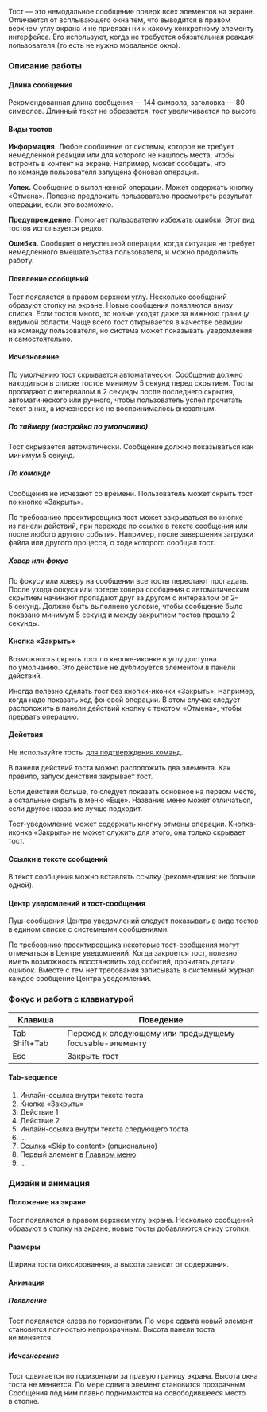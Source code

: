 Тост — это немодальное сообщение поверх всех элементов на экране. Отличается от всплывающего окна тем, что выводится в правом верхнем углу экрана и не привязан ни к какому конкретному элементу интерфейса. Его используют, когда не требуется обязательная реакция пользователя (то есть не нужно модальное окно).

<!-- example(toast-overview) -->

### Описание работы

#### Длина сообщения

Рекомендованная длина сообщения — 144 символа, заголовка — 80 символов. Длинный текст не обрезается, тост увеличивается по высоте.

#### Виды тостов

**Информация.** Любое сообщение от системы, которое не требует немедленной реакции или для которого не нашлось места, чтобы встроить в контент на экране. Например, может сообщать, что по команде пользователя запущена фоновая операция.

**Успех.** Сообщение о выполненной операции. Может содержать кнопку «Отмена». Полезно предложить пользователю просмотреть результат операции, если это возможно.

**Предупреждение.** Помогает пользователю избежать ошибки. Этот вид тостов используется редко.

**Ошибка.** Сообщает о неуспешной операции, когда ситуация не требует немедленного вмешательства пользователя, и можно продолжить работу.

<!-- example(toast-types-overview) -->

#### Появление сообщений

Тост появляется в правом верхнем углу. Несколько сообщений образуют стопку на экране. Новые сообщения появляются внизу списка. Если тостов много, то новые уходят даже за нижнюю границу видимой области. Чаще всего тост открывается в качестве реакции на команду пользователя, но система может показывать уведомления и самостоятельно.

#### Исчезновение

По умолчанию тост скрывается автоматически. Сообщение должно находиться в списке тостов минимум 5 секунд перед скрытием. Тосты пропадают с интервалом в 2 секунды после последнего скрытия, автоматического или ручного, чтобы пользователь успел прочитать текст в них, а исчезновение не воспринималось внезапным.

##### По таймеру (настройка по умолчанию)

Тост скрывается автоматически. Сообщение должно показываться как минимум 5 секунд.

##### По команде

Сообщения не исчезают со времени. Пользователь может скрыть тост по кнопке «Закрыть».

По требованию проектировщика тост может закрываться по кнопке из панели действий, при переходе по ссылке в тексте сообщения или после любого другого события. Например, после завершения загрузки файла или другого процесса, о ходе которого сообщал тост.

##### Ховер или фокус

По фокусу или ховеру на сообщении все тосты перестают пропадать. После ухода фокуса или потере ховера сообщения с автоматическим скрытием начинают пропадают друг за другом с интервалом от 2–5 секунд. Должно быть выполнено условие, чтобы сообщение было показано минимум 5 секунд и между закрытием тостов прошло 2 секунды.

#### Кнопка «Закрыть»

Возможность скрыть тост по кнопке-иконке в углу доступна по умолчанию. Это действие не дублируется элементом в панели действий.

Иногда полезно сделать тост без кнопки-иконки «Закрыть». Например, когда надо показать ход фоновой операции. В этом случае следует расположить в панели действий кнопку с текстом «Отмена», чтобы прервать операцию.

#### Действия
Не используйте <nobr>тосты</nobr> [для подтверждения команд](/components/modal/overview#простой-диалог-без-шапки).

В панели действий тоста можно расположить два элемента. Как правило, запуск действия закрывает тост. 

Если действий больше, то следует показать основное на первом месте, а остальные скрыть в меню «Еще». Название меню может отличаться, если другое название лучше подходит.

<!-- example(toast-actions-overview) -->

Тост-уведомление может содержать кнопку отмены операции. Кнопка-иконка «Закрыть» не может служить для этого, она только скрывает тост.

<!-- example(toast-report-overview) -->

#### Ссылки в тексте сообщений

В текст сообщения можно вставлять ссылку (рекомендация: не больше одной).

<!-- example(toast-link-overview) -->

#### Центр уведомлений и тост-сообщения

Пуш-сообщения Центра уведомлений следует показывать в виде тостов в едином списке с системными сообщениями.

По требованию проектировщика некоторые тост-сообщения могут отмечаться в Центре уведомлений. Когда закроется тост, полезно иметь возможность восстановить ход событий, прочитать детали ошибок. Вместе с тем нет требования записывать в системный журнал каждое сообщение Центра уведомлений.

### Фокус и работа с клавиатурой

| Клавиша        | Поведение                                                                                                                     |
| ---            |  ---                                                                                                                          |
| <span class="hot-key-button">Tab</span> <span class="hot-key-button">Shift+Tab</span> | Переход к следующему или предыдущему focusable-элементу |
| <span class="hot-key-button">Esc</span>                                               | Закрыть тост                                           |

#### Tab-sequence
1. Инлайн-ссылка внутри текста тоста
2. Кнопка «Закрыть»
3. Действие 1
4. Действие 2
5. Инлайн-ссылка внутри текста следующего тоста
6. …
7. Ссылка «Skip to content» (опционально)
8. Первый элемент в [Главном меню](/components/navbar)
9. …


### Дизайн и анимация

#### Положение на экране

Тост появляется в правом верхнем углу экрана. Несколько сообщений образуют в стопку на экране, новые тосты добавляются снизу стопки.

#### Размеры

Ширина тоста фиксированная, а высота зависит от содержания.

#### Анимация

##### Появление

Тост появляется слева по горизонтали. По мере сдвига новый элемент становится полностью непрозрачным. Высота панели тоста не меняется.

##### Исчезновение

Тост сдвигается по горизонтали за правую границу экрана. Высота окна тоста не меняется. По мере сдвига элемент становится прозрачным. Сообщения под ним плавно поднимаются на освободившееся место в стопке.
